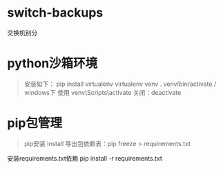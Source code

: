# switch-backups
交换机别分

# python沙箱环境
>安装如下：
pip install virtualenv
virtualenv venv
. venv/bin/activate / windows下 使用 venv\Scripts\activate 关闭：deactivate

# pip包管理
> pip安装 install
导出包依赖表：pip freeze > requirements.txt

安装requirements.txt依赖
pip install -r requirements.txt